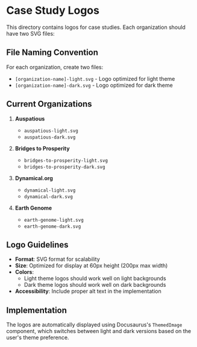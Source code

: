 # Case Study Logos

This directory contains logos for case studies. Each organization should have two SVG files:

## File Naming Convention

For each organization, create two files:
- `[organization-name]-light.svg` - Logo optimized for light theme
- `[organization-name]-dark.svg` - Logo optimized for dark theme

## Current Organizations

1. **Auspatious**
   - `auspatious-light.svg`
   - `auspatious-dark.svg`

2. **Bridges to Prosperity**
   - `bridges-to-prosperity-light.svg`
   - `bridges-to-prosperity-dark.svg`

3. **Dynamical.org**
   - `dynamical-light.svg`
   - `dynamical-dark.svg`

4. **Earth Genome**
   - `earth-genome-light.svg`
   - `earth-genome-dark.svg`

## Logo Guidelines

- **Format**: SVG format for scalability
- **Size**: Optimized for display at 60px height (200px max width)
- **Colors**: 
  - Light theme logos should work well on light backgrounds
  - Dark theme logos should work well on dark backgrounds
- **Accessibility**: Include proper alt text in the implementation

## Implementation

The logos are automatically displayed using Docusaurus's `ThemedImage` component, which switches between light and dark versions based on the user's theme preference.
